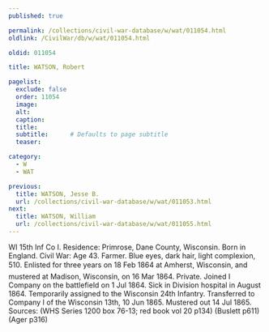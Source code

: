 ```yaml
---
published: true

permalink: /collections/civil-war-database/w/wat/011054.html
oldlink: /CivilWar/db/w/wat/011054.html

oldid: 011054

title: WATSON, Robert

pagelist:
  exclude: false
  order: 11054
  image: 
  alt:
  caption:
  title:
  subtitle:      # Defaults to page subtitle
  teaser:

category: 
  - W 
  - WAT

previous:
  title: WATSON, Jesse B.
  url: /collections/civil-war-database/w/wat/011053.html  
next:
  title: WATSON, William
  url: /collections/civil-war-database/w/wat/011055.html   
---
```

WI 15th Inf Co I. Residence: Primrose, Dane County, Wisconsin. Born in England. Civil War: Age 43. Farmer. Blue eyes, dark hair, light complexion, 5&#146;10&#148;. Enlisted for three years on 18 Feb 1864 at Amherst, Wisconsin, and mustered at Madison, Wisconsin, on 16 Mar 1864. Private. Joined I Company on the battlefield on 1 Jul 1864. Sick in Division hospital in August 1864. Temporarily assigned to the Wisconsin 24th Infantry. Transferred to Company I of the Wisconsin 13th, 10 Jun 1865. Mustered out 14 Jul 1865. Sources: (WHS Series 1200 box 76-13; red book vol 20 p134) (Buslett p611) (Ager p316)